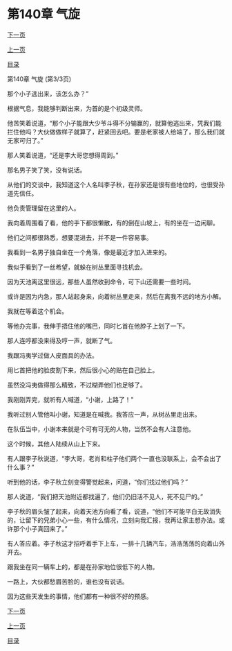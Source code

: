 <h1>第140章   气旋</h1>
            <div><p><a href="./420_%E7%AC%AC141%E7%AB%A0_%E7%8B%90%E5%81%87%E8%99%8E%E5%A8%81.md">下一页</a></p><p><a href="./418_%E7%AC%AC140%E7%AB%A0_%E6%B0%94%E6%97%8B.md">上一页</a></p><p><a href="../">目录</a></p></div>
            <div><p>第140章   气旋 (第3/3页)</p><p>那个小子逃出来，该怎么办？”</p><p>根据气息，我能够判断出来，为首的是个初级灵师。</p><p>他苦笑着说道，“那个小子能跟大少爷斗得不分输赢的，就算他逃出来，凭我们能拦住他吗？大伙做做样子就算了，赶紧回去吧。要是老家被人给端了，那么我们就无家可归了。”</p><p>那人笑着说道，“还是李大哥您想得周到。”</p><p>那名男子笑了笑，没有说话。</p><p>从他们的交谈中，我知道这个人名叫李子秋，在孙家还是很有些地位的，也很受孙道先信任。</p><p>他负责管理留在这里的人。</p><p>我向着周围看了看，他的手下都很懒散，有的倒在山坡上，有的坐在一边闲聊。</p><p>他们之间都很熟悉，想要混进去，并不是一件容易事。</p><p>我看到一名男子独自坐在一个角落，像是最近才加入进来的。</p><p>我似乎看到了一丝希望，就躲在树丛里面寻找机会。</p><p>因为天池离这里很远，那些人虽然收到命令，可下山还需要一些时间。</p><p>或许是因为内急，那人站起身来，向着树丛里走来，然后在离我不远的地方小解。</p><p>我就在等着这个机会。</p><p>等他办完事，我伸手捂住他的嘴巴，同时匕首在他脖子上划了一下。</p><p>那人连哼都没来得及哼一声，就断了气。</p><p>我跟冯夷学过做人皮面具的办法。</p><p>用匕首把他的脸皮割下来，然后很小心的贴在自己脸上。</p><p>虽然没冯夷做得那么精致，不过糊弄他们也足够了。</p><p>我刚刚弄完，就听有人喊道，“小谢，上路了！”</p><p>我听过别人管他叫小谢，知道是在喊我。我答应一声，从树丛里走出来。</p><p>在队伍当中，小谢本来就是个可有可无的人物，当然不会有人注意他。</p><p>这个时候，其他人陆续从山上下来。</p><p>有人跟李子秋说道，“李大哥，老肖和柱子他们两个一直也没联系上，会不会出了什么事？”</p><p>听到他的话，李子秋立刻变得警觉起来，问道，“你们找过他们吗？”</p><p>那人说道，“我们把天池附近都找遍了，他们仍旧活不见人，死不见尸的。”</p><p>李子秋的眉头皱了起来，向着天池方向看了看，说道，“他们不可能平白无故消失的，让留下的兄弟小心一些，有什么情况，立刻向我汇报，我再让家主想办法。或许那个小子真回来了。”</p><p>有人答应着。李子秋这才招呼着手下上车，一排十几辆汽车，浩浩荡荡的向着山外开去。</p><p>跟我坐在同一辆车上的，都是在孙家地位很低下的人物。</p><p>一路上，大伙都愁眉苦脸的，谁也没有说话。</p><p>因为这些天发生的事情，他们都有一种很不好的预感。</p></div>
            <div><p><a href="./420_%E7%AC%AC141%E7%AB%A0_%E7%8B%90%E5%81%87%E8%99%8E%E5%A8%81.md">下一页</a></p><p><a href="./418_%E7%AC%AC140%E7%AB%A0_%E6%B0%94%E6%97%8B.md">上一页</a></p><p><a href="../">目录</a></p></div>